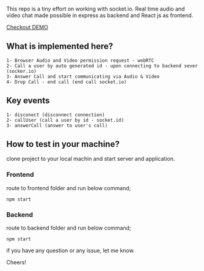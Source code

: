 This repo is a tiny effort on working with socket.io. Real time audio and video chat made possible in express as backend and React js as frontend.

[Checkout DEMO](https://zoom-clone-react-webrtc-socket-io.netlify.app/)
## What is implemented here?

    1- Browser Audio and Video permission request - webRTC
    2- Call a user by auto generated id - upon connecting to backend sever (socker.io)
    3- Answer Call and start communicating via Audio & Video
    4- Drop Call - end call (end call socket.io)

## Key events

    1- disconect (disconnect connection)
    2- callUser (call a user by id - socket.id)
    3- answerCall (answer to user's call)

## How to test in your machine? 
clone project to your local machin and start server and application.

### Frontend 
route to frontend folder and run below command;

```
npm start
```

### Backend
route to backend folder and run below command;

```
npm start
```

if you have any question or any issue, let me know.

Cheers!
